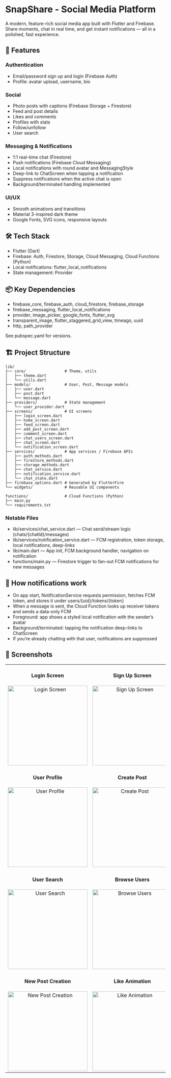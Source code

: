 # SnapShare - Social Media Platform

A modern, feature-rich social media app built with Flutter and Firebase. Share moments, chat in real time, and get instant notifications — all in a polished, fast experience.

## 🚀 Features

### Authentication
- Email/password sign up and login (Firebase Auth)
- Profile: avatar upload, username, bio

### Social
- Photo posts with captions (Firebase Storage + Firestore)
- Feed and post details
- Likes and comments
- Profiles with stats
- Follow/unfollow
- User search

### Messaging & Notifications
- 1:1 real-time chat (Firestore)
- Push notifications (Firebase Cloud Messaging)
- Local notifications with round avatar and MessagingStyle
- Deep-link to ChatScreen when tapping a notification
- Suppress notifications when the active chat is open
- Background/terminated handling implemented

### UI/UX
- Smooth animations and transitions
- Material 3-inspired dark theme
- Google Fonts, SVG icons, responsive layouts

## 🛠 Tech Stack
- Flutter (Dart)
- Firebase: Auth, Firestore, Storage, Cloud Messaging, Cloud Functions (Python)
- Local notifications: flutter_local_notifications
- State management: Provider

## 📦 Key Dependencies
- firebase_core, firebase_auth, cloud_firestore, firebase_storage
- firebase_messaging, flutter_local_notifications
- provider, image_picker, google_fonts, flutter_svg
- transparent_image, flutter_staggered_grid_view, timeago, uuid
- http, path_provider

See pubspec.yaml for versions.

## 🏗 Project Structure

```
lib/
├── core/                 # Theme, utils
│   ├── theme.dart
│   └── utils.dart
├── models/               # User, Post, Message models
│   ├── user.dart
│   ├── post.dart
│   └── message.dart
├── providers/            # State management
│   └── user_provider.dart
├── screens/              # UI screens
│   ├── login_screen.dart
│   ├── home_screen.dart
│   ├── feed_screen.dart
│   ├── add_post_screen.dart
│   ├── comment_screen.dart
│   ├── chat_users_screen.dart
│   ├── chat_screen.dart
│   └── notification_screen.dart
├── services/             # App services / Firebase APIs
│   ├── auth_methods.dart
│   ├── firestore_methods.dart
│   ├── storage_methods.dart
│   ├── chat_service.dart
│   ├── notification_service.dart
│   └── chat_state.dart
├── firebase_options.dart # Generated by FlutterFire
└── widgets/              # Reusable UI components

functions/                # Cloud Functions (Python)
├── main.py
└── requirements.txt
```

### Notable Files
- lib/services/chat_service.dart — Chat send/stream logic (chats/{chatId}/messages)
- lib/services/notification_service.dart — FCM registration, token storage, local notifications, deep-links
- lib/main.dart — App init, FCM background handler, navigation on notification
- functions/main.py — Firestore trigger to fan-out FCM notifications for new messages

## 🔔 How notifications work
- On app start, NotificationService requests permission, fetches FCM token, and stores it under users/{uid}/tokens/{token}
- When a message is sent, the Cloud Function looks up receiver tokens and sends a data-only FCM
- Foreground: app shows a styled local notification with the sender’s avatar
- Background/terminated: tapping the notification deep-links to ChatScreen
- If you’re already chatting with that user, notifications are suppressed

## 📱 Screenshots

<table>
<tr>
<td align="center">
<h4>Login Screen</h4>
<img src="https://github.com/user-attachments/assets/709789ca-0434-496e-abcc-51e52db02724" width="250" alt="Login Screen">
</td>
<td align="center">
<h4>Sign Up Screen</h4>
<img src="https://github.com/user-attachments/assets/9598786e-9cc6-46c1-9034-0532ffb79ec6" width="250" alt="Sign Up Screen">
</td>
<td align="center">
<h4>Feed Screen</h4>
<img src="https://github.com/user-attachments/assets/33bff8ac-c6ab-46d4-adcf-0a8b01bde3be" width="250" alt="Feed Screen">
</td>
</tr>
<tr>
<td align="center">
<h4>User Profile</h4>
<img src="https://github.com/user-attachments/assets/d502dd41-230e-460d-b560-6deeeaf25d7a" width="250" alt="User Profile">
</td>
<td align="center">
<h4>Create Post</h4>
<img src="https://github.com/user-attachments/assets/56fe79c4-9cd8-49b7-8c7f-2fd8fc19cf1b" width="250" alt="Create Post">
</td>
<td align="center">
<h4>Post Comments</h4>
<img src="https://github.com/user-attachments/assets/42e11748-888c-4184-a309-e99f6a0ba71b" width="250" alt="Post Comments">
</td>
</tr>
<tr>
<td align="center">
<h4>User Search</h4>
<img src="https://github.com/user-attachments/assets/f1b2497a-21de-4007-ab4b-54c729fb23b9" width="250" alt="User Search">
</td>
<td align="center">
<h4>Browse Users</h4>
<img src="https://github.com/user-attachments/assets/ca2b0a2f-8ec8-402e-ac55-3e155b09d3b8" width="250" alt="Browse Users">
</td>
<td align="center">
<h4>Real-time Chat</h4>
<img src="https://github.com/user-attachments/assets/ba49ad68-38bb-4df9-af3f-90d4eeb45d09" width="250" alt="Real-time Chat">
</td>
</tr>
<tr>
<td align="center">
<h4>New Post Creation</h4>
<img src="https://github.com/user-attachments/assets/6729ef6b-a89c-4ec6-b0c7-185dd030d04f" width="250" alt="New Post Creation">
</td>
<td align="center">
<h4>Like Animation</h4>
<img src="https://github.com/user-attachments/assets/9633ec77-2fba-4dc9-b946-6ab51b433045" width="250" alt="Like Animation">
</td>
<td align="center">
<h4>Notification</h4>
<img src="https://github.com/user-attachments/assets/fbabffd5-0f91-47fd-a1ed-60284255c0c2" width="250" alt="Like Animation">
</td>
</tr>
</table>
